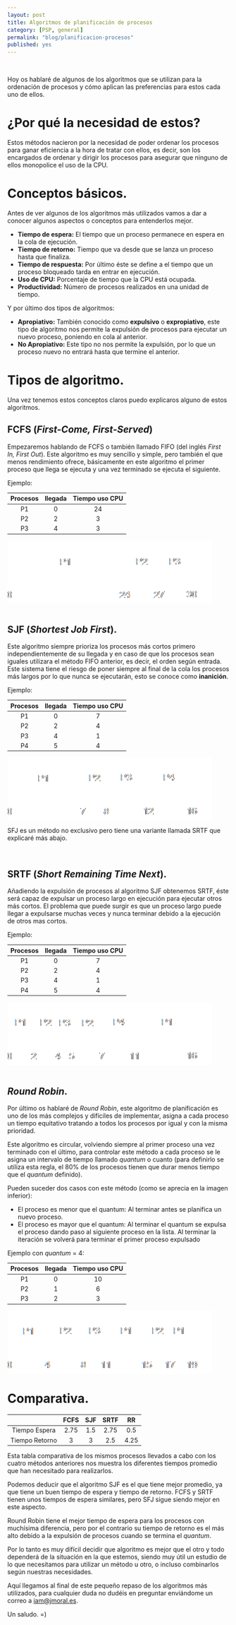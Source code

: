 ```yaml
---
layout: post
title: Algoritmos de planificación de procesos
category: [PSP, general]
permalink: "blog/planificacion-procesos"
published: yes
---
```


<br>

Hoy os hablaré de algunos de los algoritmos que se utilizan para la ordenación de procesos y cómo aplican las preferencias para estos cada uno de ellos.

# ¿Por qué la necesidad de estos?

Estos métodos nacieron por la necesidad de poder ordenar los procesos para ganar eficiencia a la hora de tratar con ellos, es decir, son los
encargados de ordenar y dirigir los procesos para asegurar que ninguno de ellos monopolice el uso de la CPU.

# Conceptos básicos.

Antes de ver algunos de los algoritmos más utilizados vamos a dar a conocer algunos aspectos o conceptos para entenderlos mejor.

* **Tiempo de espera:** El tiempo que un proceso permanece en espera en la cola de ejecución.
* **Tiempo de retorno:** Tiempo que va desde que se lanza un proceso hasta que finaliza.
* **Tiempo de respuesta:** Por último éste se define a el tiempo que un proceso bloqueado tarda en entrar en ejecución.
* **Uso de CPU:** Porcentaje de tiempo que la CPU está ocupada.
* **Productividad:** Número de procesos realizados en una unidad de tiempo.

Y por último dos tipos de algoritmos:

* **Apropiativo:** También conocido como **expulsivo** o **expropiativo**, este tipo de algoritmo nos permite la expulsión de procesos para ejecutar un nuevo proceso, poniendo en cola al anterior.
* **No Apropiativo:** Este tipo no nos permite la expulsión, por lo que un proceso nuevo no entrará hasta que termine el anterior.

# Tipos de algoritmo.

Una vez tenemos estos conceptos claros puedo explicaros alguno de estos algoritmos.

## FCFS (*First-Come, First-Served*)

Empezaremos hablando de FCFS o también llamado FIFO (del inglés *First In, First Out*).
Este algoritmo es muy sencillo y simple, pero también el que menos rendimiento ofrece, básicamente en este algoritmo el primer proceso que llega se ejecuta y una vez terminado 
se ejecuta el siguiente.

Ejemplo:

| Procesos | llegada  | Tiempo uso CPU |
|:--------:|:--------:|:--------------:|
| P1       | 0        | 24             |
| P2       | 2        | 3              |
| P3       | 4        | 3              |

<img class="differentSize" src="/assets/img/fcfs.png" alt="fcfs" style="margin:left; display:block;">

<br>

## SJF (*Shortest Job First*).

Este algoritmo siempre prioriza los procesos más cortos primero independientemente de su llegada y en caso de que los procesos sean iguales utilizara el método FIFO anterior, 
es decir, el orden según entrada. Este sistema tiene el riesgo de poner siempre al final de la cola los procesos más largos por lo que
nunca se ejecutarán, esto se conoce como **inanición**.

Ejemplo:

| Procesos | llegada  | Tiempo uso CPU |
|:--------:|:--------:|:--------------:|
| P1       | 0        | 7              |
| P2       | 2        | 4              |
| P3       | 4        | 1              |
| P4       | 5        | 4              |

<img class="differentSize" src="/assets/img/sjf.png" alt="sjf" style="margin:left; display:block;">

SFJ es un método no exclusivo pero tiene una variante llamada SRTF que explicaré más abajo.

<br>

## SRTF (*Short Remaining Time Next*).

Añadiendo la expulsión de procesos al algoritmo SJF obtenemos SRTF, éste será capaz de expulsar un proceso largo en ejecución para ejecutar otros más cortos. El problema que
puede surgir es que un proceso largo puede llegar a expulsarse muchas veces y nunca terminar debido a la ejecución de otros mas cortos.

Ejemplo:

| Procesos | llegada  | Tiempo uso CPU |
|:--------:|:--------:|:--------------:|
| P1       | 0        | 7              |
| P2       | 2        | 4              |
| P3       | 4        | 1              |
| P4       | 5        | 4              |

<img class="differentSize" src="/assets/img/srtf.png" alt="srtf" style="margin:left; display:block;">

<br>

## *Round Robin*.

Por último os hablaré de *Round Robin*, este algoritmo de planificación es uno de los más complejos y difíciles de implementar, asigna a cada proceso un
tiempo equitativo tratando a todos los procesos por igual y con la misma prioridad. 

Este algoritmo es circular, volviendo siempre al primer proceso una vez terminado con el último,
para controlar este método a cada proceso se le asigna un intervalo de tiempo llamado *quantum* o
cuanto (para definirlo se utiliza esta regla, el 80% de los procesos tienen que durar menos tiempo
que el *quantum* definido).

Pueden suceder dos casos con este método (como se aprecia en la imagen inferior):

* El proceso es menor que el quantum: Al terminar antes se planifica un nuevo proceso.
* El proceso es mayor que el quantum: Al terminar el quantum se expulsa el proceso dando paso al siguiente proceso en la lista. Al terminar la iteración se volverá para
terminar el primer proceso expulsado

Ejemplo con *quantum* = 4:

| Procesos | llegada  | Tiempo uso CPU |
|:--------:|:--------:|:--------------:|
| P1       | 0        | 10             |
| P2       | 1        | 6              |
| P3       | 2        | 3              |

<img class="differentSize" src="/assets/img/round-robin.png" alt="Round Robin" style="margin:left; display:block;">

# Comparativa.

|                | FCFS  | SJF   | SRTF  | RR    |
|:--------------:|:-----:|:-----:|:-----:|:-----:|
| Tiempo Espera  | 2.75  | 1.5   | 2.75  | 0.5   |
| Tiempo Retorno | 3     | 3     | 2.5   | 4.25  |

Esta tabla comparativa de los mismos procesos llevados a cabo con los cuatro métodos anteriores
nos muestra los diferentes tiempos promedio que han necesitado para realizarlos.

Podemos deducir que el algoritmo SJF es el que tiene mejor promedio, ya que tiene un
buen tiempo de espera y tiempo de retorno. FCFS y SRTF tienen unos tiempos de espera
similares, pero SFJ sigue siendo mejor en este aspecto.

Round Robin tiene el mejor tiempo de espera para los procesos con muchísima diferencia, pero
por el contrario su tiempo de retorno es el más alto debido a la expulsión de procesos cuando se
termina el *quantum*.

Por lo tanto es muy difícil decidir que algoritmo es mejor que el otro y todo dependerá de la situación
en la que estemos, siendo muy útil un estudio de lo que necesitamos para utilizar un método u
otro, o incluso combinarlos según nuestras necesidades.

Aquí llegamos al final de este pequeño repaso de los algoritmos más utilizados, para cualquier duda no dudéis en preguntar enviándome un correo a [iam@jmoral.es](mailto:iam@jmoral.es "iam@jmoral.es").

Un saludo. =)
